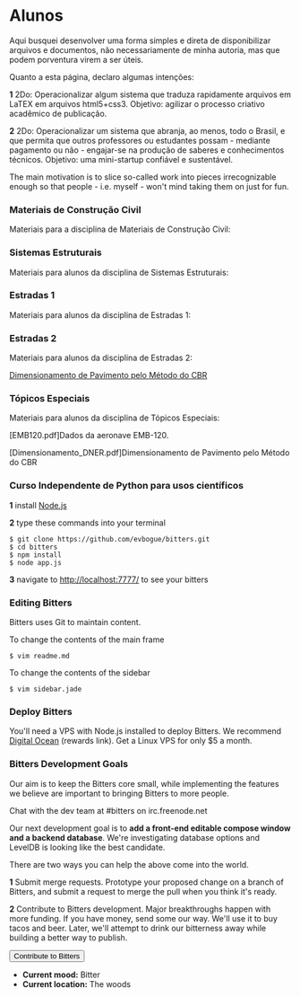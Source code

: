 Alunos
=======

Aqui busquei desenvolver uma forma simples e direta de disponibilizar arquivos e documentos, não necessariamente de minha autoria, mas que podem porventura virem a ser úteis.

Quanto a esta página, declaro algumas intenções:

**1** 2Do: Operacionalizar algum sistema que traduza rapidamente arquivos em LaTEX em arquivos html5+css3. Objetivo: agilizar o processo criativo acadêmico de publicação.

**2** 2Do: Operacionalizar um sistema que abranja, ao menos, todo o Brasil, e que permita que outros professores ou estudantes possam - mediante pagamento ou não - engajar-se na produção de saberes e conhecimentos técnicos. Objetivo: uma mini-startup confiável e sustentável.

The main motivation is to slice so-called work into pieces irrecognizable enough so that people - i.e. myself - won't mind taking them on just for fun.

### Materiais de Construção Civil

Materiais para a disciplina de Materiais de Construção Civil:

### Sistemas Estruturais

Materiais para alunos da disciplina de Sistemas Estruturais:

### Estradas 1

Materiais para alunos da disciplina de Estradas 1:


### Estradas 2

Materiais para alunos da disciplina de Estradas 2:

[Dimensionamento de Pavimento pelo Método do CBR](Dimensionamento_DNER.pdf)

### Tópicos Especiais

Materiais para alunos da disciplina de Tópicos Especiais:

[EMB120.pdf]Dados da aeronave EMB-120.

[Dimensionamento_DNER.pdf]Dimensionamento de Pavimento pelo Método do CBR

### Curso Independente de Python para usos científicos

**1** install [Node.js](http://nodejs.org/)

**2** type these commands into your terminal

	$ git clone https://github.com/evbogue/bitters.git
	$ cd bitters
	$ npm install
	$ node app.js

**3** navigate to [http://localhost:7777/](http://localhost:7777/) to see your bitters

### Editing Bitters

Bitters uses Git to maintain content.

To change the contents of the main frame

	$ vim readme.md 

To change the contents of the sidebar

	$ vim sidebar.jade

### Deploy Bitters

You'll need a VPS with Node.js installed to deploy Bitters. We recommend [Digital Ocean](https://www.digitalocean.com/?refcode=26d8ed49730d) (rewards link). Get a Linux VPS for only $5 a month.

### Bitters Development Goals

Our aim is to keep the Bitters core small, while implementing the features we believe are important to bringing Bitters to more people.

Chat with the dev team at #bitters on irc.freenode.net

Our next development goal is to **add a front-end editable compose window and a backend database**. We're investigating database options and LevelDB is looking like the best candidate. 

There are two ways you can help the above come into the world.

**1** Submit merge requests. Prototype your proposed change on a branch of Bitters, and submit a request to merge the pull when you think it's ready.

**2** Contribute to Bitters development. Major breakthroughs happen with more funding. If you have money, send some our way. We'll use it to buy tacos and beer. Later, we'll attempt to drink our bitterness away while building a better way to publish.

<a href="https://www.paypal.com/cgi-bin/webscr?cmd=_s-xclick&hosted_button_id=559FYH7NGSMKC"><button>Contribute to Bitters</button></a>

+ **Current mood:** Bitter
+ **Current location:** The woods
